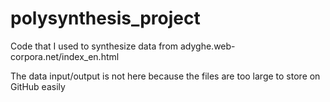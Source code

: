 # polysynthesis_project

Code that I used to synthesize data from adyghe.web-corpora.net/index_en.html

The data input/output is not here because the files are too large to store on GitHub easily
